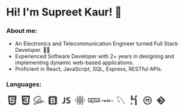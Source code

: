 # Hi! I'm Supreet Kaur! 👋

### About me: 
- An Electronics and Telecommunication Engineer turned Full Stack Developer. 👩‍💻
- Experienced Software Developer with 2+ years in designing and implementing dynamic web-based applications.
- Proficient in React, JavaScript, SQL, Express, RESTful APIs.

### Languages:
![HTML](./images/html5.png) 
![CSS](./images/css3.png) 
![SASS](./images/sass.png) 
![Bootstrap](./images/bootstrap.png) 
![JavaScript](./images/javascript_1.png) 
![React](./images/react.png) 
![NPM](./images/npm.png) 
![NodeJS](./images/nodejs.png) 
![MySQL](./images/mysql.png) 
![Heroku](./images/heroku.png) 
![GitHub](./images/github.png) 
![Git](./images/git.png) 